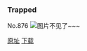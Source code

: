 ### Trapped
No.876
![图片不见了~~~](https://imgs.xkcd.com/comics/trapped.png)

[原址](https://xkcd.com//876) [下载](https://imgs.xkcd.com/comics/trapped.png)


